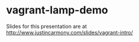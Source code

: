 vagrant-lamp-demo
=================

Slides for this presentation are at http://www.justincarmony.com/slides/vagrant-intro/
